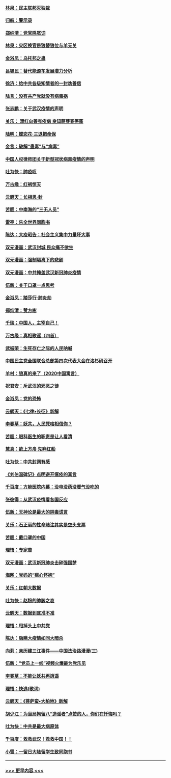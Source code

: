 #### [林泉：民主联邦灭独裁](../pages/nsc993/n11870998.md?t=02160811) 
#### [归航：警示录](../pages/nsc993/n11870963.md?t=02160811) 
#### [郑纯清：党官鸣冤词](../pages/nsc993/n11870938.md?t=02160811) 
#### [林泉：灾区换官是狼替狼位与羊无关](../pages/nsc993/n11870896.md?t=02160811) 
#### [金浴凤：乌托邦之蛊](../pages/nsc993/n11870879.md?t=02160811) 
#### [吕锡民：替代能源车发展潜力分析](../pages/nsc993/n11870656.md?t=02160811) 
#### [徐济：给中共各级知情者的一封劝善信](../pages/nsc993/n11868561.md?t=02160811) 
#### [陆言：没有共产党就没有病毒祸](../pages/nsc993/n11868232.md?t=02160811) 
#### [张志鹏：关于武汉疫情的声明](../pages/nsc993/n11867182.md?t=02160811) 
#### [关乐： 漂红向善克疫病 良知萌芽春笋蓬](../pages/nsc993/n11865710.md?t=02160811) 
#### [陆明：蝶恋花‧三退把命保](../pages/nsc993/n11865673.md?t=02160811) 
#### [金言：破解“蛊毒”与“病毒”](../pages/nsc993/n11864103.md?t=02160811) 
#### [中国人权律师团关于新型冠状病毒疫情的声明](../pages/nsc993/n11864249.md?t=02160811) 
#### [吐为快：肺疫叹](../pages/nsc993/n11864027.md?t=02160811) 
#### [万古缘：红祸惊天](../pages/nsc993/n11864079.md?t=02160811) 
#### [云鹤天：长相思‧封](../pages/nsc993/n11864006.md?t=02160811) 
#### [苦胆：中南海的“三无人员”](../pages/nsc993/n11862997.md?t=02160811) 
#### [雷亭：告全世界同胞书](../pages/nsc993/n11862572.md?t=02160811) 
#### [陈达：大疫昭告：社会主义集中力量坏大事](../pages/nsc993/n11859419.md?t=02160811) 
#### [双元漫画：武汉封城 民众痛不欲生](../pages/nsc993/n11859287.md?t=02160811) 
#### [双元漫画：强制隔离下的悲剧](../pages/nsc993/n11859244.md?t=02160811) 
#### [双元漫画：中共掩盖武汉新冠肺炎疫情](../pages/nsc993/n11858249.md?t=02160811) 
#### [伍新：关于口罩一点思考](../pages/nsc993/n11859195.md?t=02160811) 
#### [金浴凤：踏莎行‧肺炎劫](../pages/nsc993/n11858227.md?t=02160811) 
#### [郑纯清：赞方彬](../pages/nsc993/n11856803.md?t=02160811) 
#### [千瑞；中国人，主宰自己！](../pages/nsc993/n11856793.md?t=02160811) 
#### [万古缘：真相歌谣（四首）](../pages/nsc993/n11856263.md?t=02160811) 
#### [武振荣：生死存亡之际的人民呐喊](../pages/nsc993/n11856256.md?t=02160811) 
#### [中国民主党全国联合总部第四次代表大会在洛杉矶召开](../pages/nsc993/n11856344.md?t=02160811) 
#### [羊村：狼真的来了（2020中国寓言）](../pages/nsc993/n11856229.md?t=02160811) 
#### [祝君安：斥武汉的邪恶之徒](../pages/nsc993/n11855861.md?t=02160811) 
#### [金浴凤：党的恐怖](../pages/nsc993/n11855849.md?t=02160811) 
#### [云鹤天：《七律▪长征》新解](../pages/nsc993/n11855479.md?t=02160811) 
#### [李春草：妖共，人民凭啥相信你？](../pages/nsc993/n11855196.md?t=02160811) 
#### [苦胆：眼科医生的职责是让人看清](../pages/nsc993/n11853840.md?t=02160811) 
#### [慧真：欲上方舟 先弃红船](../pages/nsc993/n11853483.md?t=02160811) 
#### [吐为快：中共封网有感](../pages/nsc993/n11852575.md?t=02160811) 
#### [《刘伯温碑记》点明避开瘟疫的真言](../pages/nsc993/n11852128.md?t=02160811) 
#### [千百度：方舱医院内幕：没电没药没暖气没吃的](../pages/nsc993/n11850211.md?t=02160811) 
#### [张彼得：从武汉疫情看各国反应](../pages/nsc993/n11850102.md?t=02160811) 
#### [伍新：无神论是最大的阴毒谎言](../pages/nsc993/n11846129.md?t=02160811) 
#### [关乐：石正丽的性命赌注其实是空头支票](../pages/nsc993/n11846109.md?t=02160811) 
#### [苦胆：戴口罩的中国](../pages/nsc993/n11845576.md?t=02160811) 
#### [理悟：专家苦](../pages/nsc993/n11845564.md?t=02160811) 
#### [双元漫画：武汉新冠肺炎击碎强国梦](../pages/nsc993/n11843320.md?t=02160811) 
#### [海网：党妈的“瘟心怀抱”](../pages/nsc993/n11840740.md?t=02160811) 
#### [关乐：红朝大数据](../pages/nsc993/n11840675.md?t=02160811) 
#### [吐为快：赵粉的肺腑之哀](../pages/nsc993/n11840618.md?t=02160811) 
#### [云鹤天：数据到底准不准](../pages/nsc993/n11840325.md?t=02160811) 
#### [理悟：甩掉头上中共党](../pages/nsc993/n11838826.md?t=02160811) 
#### [陈达：隐瞒大疫情如同大暗杀](../pages/nsc993/n11838771.md?t=02160811) 
#### [向莉：亲历建三江事件——中国法治路漫漫(三)](../pages/nsc993/n11831825.md?t=02160811) 
#### [伍新：“党员上一线”视频火爆最为党乐见](../pages/nsc993/n11838200.md?t=02160811) 
#### [李春草：不能让妖共再逍遥](../pages/nsc993/n11838102.md?t=02160811) 
#### [理悟：快逃(歌词)](../pages/nsc993/n11838083.md?t=02160811) 
#### [云鹤天：《菩萨蛮▪大柏地》新解](../pages/nsc993/n11838059.md?t=02160811) 
#### [胡少江：为当局拘留八“造谣者”点赞的人，你们在忏悔吗？](../pages/nsc993/n11836801.md?t=02160811) 
#### [吐为快：中共是最大病原体](../pages/nsc993/n11836748.md?t=02160811) 
#### [千百度：救救武汉！救救中国！！](../pages/nsc993/n11836145.md?t=02160811) 
#### [小雪：一留日大陆留学生致同胞书](../pages/nsc993/n11834624.md?t=02160811) 

----
#### [ >>> 更早内容 <<< ](../indexes/nsc993-earlier.md)
